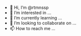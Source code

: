 - 👋 Hi, I’m @rtmnssp
- 👀 I’m interested in ...
- 🌱 I’m currently learning ...
- 💞️ I’m looking to collaborate on ...
- 📫 How to reach me ...

<!---
rtmnssp/rtmnssp is a ✨ special ✨ repository because its `README.md` (this file) appears on your GitHub profile.
You can click the Preview link to take a look at your changes.
--->
